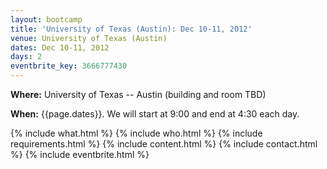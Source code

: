 ```yaml
---
layout: bootcamp
title: 'University of Texas (Austin): Dec 10-11, 2012'
venue: University of Texas (Austin)
dates: Dec 10-11, 2012
days: 2
eventbrite_key: 3666777430
---
```

**Where:** University of Texas -- Austin (building and room TBD)

**When:** {{page.dates}}. We will start at 9:00 and end at 4:30 each day.

{% include what.html %}
{% include who.html %}
{% include requirements.html %}
{% include content.html %}
{% include contact.html %}
{% include eventbrite.html %}
